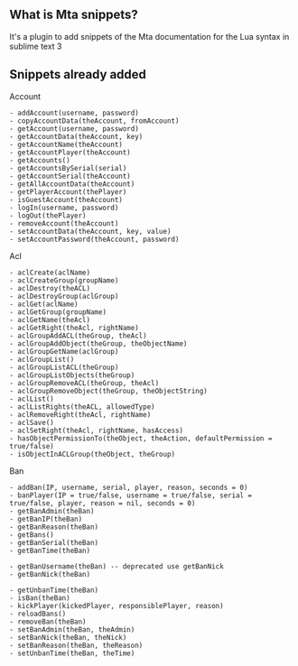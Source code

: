 ## What is Mta snippets?

It's a plugin to add snippets of the Mta documentation for the Lua syntax in sublime text 3

## Snippets already added

Account

	- addAccount(username, password)
	- copyAccountData(theAccount, fromAccount)
	- getAccount(username, password)
	- getAccountData(theAccount, key)
	- getAccountName(theAccount)
	- getAccountPlayer(theAccount)
	- getAccounts()
	- getAccountsBySerial(serial)
	- getAccountSerial(theAccount)
	- getAllAccountData(theAccount)
	- getPlayerAccount(thePlayer)
	- isGuestAccount(theAccount)
	- logIn(username, password)
	- logOut(thePlayer)
	- removeAccount(theAccount)
	- setAccountData(theAccount, key, value)
	- setAccountPassword(theAccount, password)
  
Acl

	- aclCreate(aclName)
	- aclCreateGroup(groupName)
	- aclDestroy(theACL)
	- aclDestroyGroup(aclGroup)
	- aclGet(aclName)
	- aclGetGroup(groupName)
	- aclGetName(theAcl)
	- aclGetRight(theAcl, rightName)
	- aclGroupAddACL(theGroup, theAcl)
	- aclGroupAddObject(theGroup, theObjectName)
	- aclGroupGetName(aclGroup)
	- aclGroupList()
	- aclGroupListACL(theGroup)
	- aclGroupListObjects(theGroup)
	- aclGroupRemoveACL(theGroup, theAcl)
	- aclGroupRemoveObject(theGroup, theObjectString)
	- aclList()
	- aclListRights(theACL, allowedType)
	- aclRemoveRight(theAcl, rightName)
	- aclSave()
	- aclSetRight(theAcl, rightName, hasAccess)
	- hasObjectPermissionTo(theObject, theAction, defaultPermission = true/false)
	- isObjectInACLGroup(theObject, theGroup)
  
Ban

	- addBan(IP, username, serial, player, reason, seconds = 0)
	- banPlayer(IP = true/false, username = true/false, serial = true/false, player, reason = nil, seconds = 0)
	- getBanAdmin(theBan)
	- getBanIP(theBan)
	- getBanReason(theBan)
	- getBans()
	- getBanSerial(theBan)
	- getBanTime(theBan)

	- getBanUsername(theBan) -- deprecated use getBanNick
	- getBanNick(theBan)

	- getUnbanTime(theBan)
	- isBan(theBan)
	- kickPlayer(kickedPlayer, responsiblePlayer, reason)
	- reloadBans()
	- removeBan(theBan)
	- setBanAdmin(theBan, theAdmin)
	- setBanNick(theBan, theNick)
	- setBanReason(theBan, theReason)
	- setUnbanTime(theBan, theTime)
